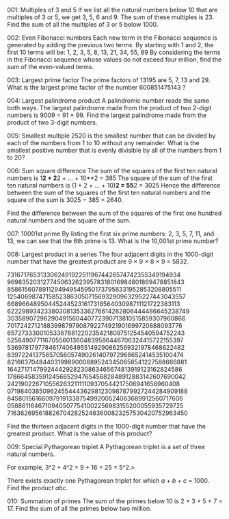 001: Multiples of 3 and 5
If we list all the natural numbers below 10 that are multiples of 3 or 5, we get 3, 5, 6 and 9. The sum of these multiples is 23.
Find the sum of all the multiples of 3 or 5 below 1000.

002: Even Fibonacci numbers
Each new term in the Fibonacci sequence is generated by adding the previous two terms. 
By starting with 1 and 2, the first 10 terms will be:
1, 2, 3, 5, 8, 13, 21, 34, 55, 89
By considering the terms in the Fibonacci sequence whose values do not exceed four million, find the sum of the even-valued terms.

003: Largest prime factor
The prime factors of 13195 are 5, 7, 13 and 29.
What is the largest prime factor of the number 600851475143 ?


004: Largest palindrome product
A palindromic number reads the same both ways. The largest palindrome made from the product of two 2-digit numbers is 9009 = 91 × 99.
Find the largest palindrome made from the product of two 3-digit numbers.

005: Smallest multiple
2520 is the smallest number that can be divided by each of the numbers from 1 to 10 without any remainder.
What is the smallest positive number that is evenly divisible by all of the numbers from 1 to 20?

006: Sum square difference
The sum of the squares of the first ten natural numbers is
1**2 + 2**2 + ... + 10**2 = 385
The square of the sum of the first ten natural numbers is
(1 + 2 + ... + 10)**2 = 55**2 = 3025
Hence the difference between the sum of the squares of the first ten natural numbers and the square of the sum is 3025 − 385 = 2640.

Find the difference between the sum of the squares of 
the first one hundred natural numbers and the square of the sum.

007: 10001st prime
By listing the first six prime numbers: 2, 3, 5, 7, 11, and 13, we can see that the 6th prime is 13.
What is the 10,001st prime number?

008: Largest product in a series
The four adjacent digits in the 1000-digit number that have the greatest product are 9 × 9 × 8 × 9 = 5832.</p>

73167176531330624919225119674426574742355349194934<br />
96983520312774506326239578318016984801869478851843<br />
85861560789112949495459501737958331952853208805511<br />
12540698747158523863050715693290963295227443043557<br />
66896648950445244523161731856403098711121722383113<br />
62229893423380308135336276614282806444486645238749<br />
30358907296290491560440772390713810515859307960866<br />
70172427121883998797908792274921901699720888093776<br />
65727333001053367881220235421809751254540594752243<br />
52584907711670556013604839586446706324415722155397<br />
53697817977846174064955149290862569321978468622482<br />
83972241375657056057490261407972968652414535100474<br />
82166370484403199890008895243450658541227588666881<br />
16427171479924442928230863465674813919123162824586<br />
17866458359124566529476545682848912883142607690042<br />
24219022671055626321111109370544217506941658960408<br />
07198403850962455444362981230987879927244284909188<br />
84580156166097919133875499200524063689912560717606<br />
05886116467109405077541002256983155200055935729725<br />
71636269561882670428252483600823257530420752963450<br /></p>

Find the thirteen adjacent digits in the 1000-digit number that have the greatest product. What is the value of this product?

009: Special Pythagorean triplet
A Pythagorean triplet is a set of three natural numbers.
<p>For example, 3^2 + 4^2 = 9 + 16 = 25 = 5^2.>

There exists exactly one Pythagorean triplet for which <var>a</var> + <var>b</var> + <var>c</var> = 1000.<br />Find the product <var>abc</var>.</p>

010: Summation of primes
The sum of the primes below 10 is 2 + 3 + 5 + 7 = 17.
Find the sum of all the primes below two million.